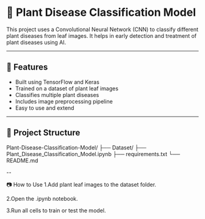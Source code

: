 # 🌿 Plant Disease Classification Model

This project uses a Convolutional Neural Network (CNN) to classify different plant diseases from leaf images. It helps in early detection and treatment of plant diseases using AI.

---

## 🚀 Features

- Built using TensorFlow and Keras
- Trained on a dataset of plant leaf images
- Classifies multiple plant diseases
- Includes image preprocessing pipeline
- Easy to use and extend

---

## 📁 Project Structure

Plant-Disease-Classification-Model/
├── Dataset/
├── Plant_Disease_Classification_Model.ipynb
├── requirements.txt
└── README.md

--

📷 How to Use
1.Add plant leaf images to the dataset folder.

2.Open the .ipynb notebook.

3.Run all cells to train or test the model.


